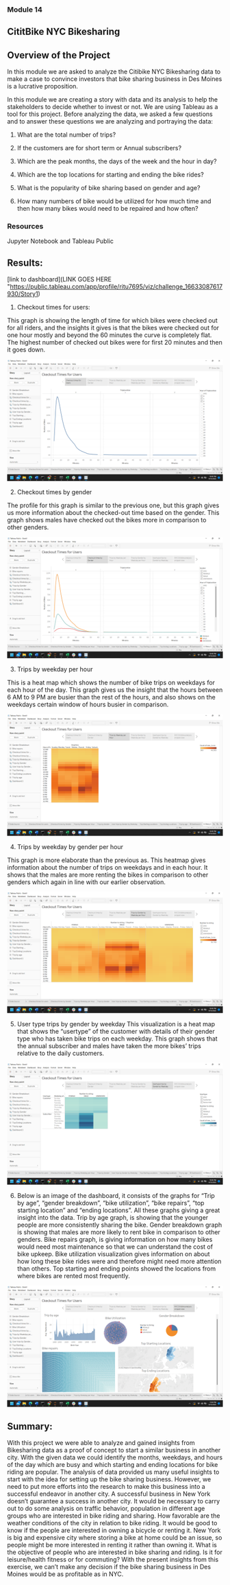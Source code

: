 ### Module 14

## CititBike NYC Bikesharing 

## Overview of the Project

In this module we are asked to analyze the Citibike NYC Bikesharing data to make a case to convince investors that bike sharing business in Des Moines is a lucrative proposition. 

In this module we are creating a story with data and its analysis to help the stakeholders to decide whether to invest or not. We are using Tableau as a tool for this project. Before analyzing the data, we asked a few questions and to answer these questions we are analyzing and portraying the data:

1.	What are the total number of trips?

2.	If the customers are for short term or Annual subscribers?

3.	Which are the peak months, the days of the week and the hour in day?

4.	Which are the top locations for starting and ending the bike rides?

5.	What is the popularity of bike sharing based on gender and age?

6.	How many numbers of bike would be utilized for how much time and then how many bikes would need to be repaired and how often?


### Resources

Jupyter Notebook and Tableau Public

## Results: 

[link to dashboard](LINK GOES HERE "https://public.tableau.com/app/profile/ritu7695/viz/challenge_16633087617930/Story1)

1.	Checkout times for users:

This graph is showing the length of time for which bikes were checked out for all riders, and the insights it gives is that the bikes were checked out for one hour mostly and beyond the 60 minutes the curve is completely flat. The highest number of checked out bikes were for first 20 minutes and then it goes down.

![Picture_1](https://github.com/gothwalritu/bikesharing/blob/main/screenshots/2022-09-15%20(2).png)

2.	Checkout times by gender

The profile for this graph is similar to the previous one, but this graph gives us more information about the checked-out time based on the gender. This graph shows males have checked out the bikes more in comparison to other genders.


![Picture_2](https://github.com/gothwalritu/bikesharing/blob/main/screenshots/2022-09-15%20(3).png)


3.	Trips by weekday per hour

This is a heat map which shows the number of bike trips on weekdays for each hour of the day. This graph gives us the insight that the hours between 6 AM to 9 PM are busier than the rest of the hours, and also shows on the weekdays certain window of hours busier in comparison.


![Picture_3](https://github.com/gothwalritu/bikesharing/blob/main/screenshots/2022-09-15%20(4).png)


4.	Trips by weekday by gender per hour

This graph is more elaborate than the previous as. This heatmap gives information about the number of trips on weekdays and in each hour. It shows that the males are more renting the bikes in comparison to other genders which again in line with our earlier observation.


![Picture_4](https://github.com/gothwalritu/bikesharing/blob/main/screenshots/2022-09-15%20(5).png)

5.	User type trips by gender by weekday 
This visualization is a heat map that shows the “usertype” of the customer with details of their gender type who has taken bike trips on each weekday.
This graph shows that the annual subscriber and males have taken the more bikes’ trips relative to the daily customers. 


![Picture_5](https://github.com/gothwalritu/bikesharing/blob/main/screenshots/2022-09-15%20(6).png)
 



6.	Below is an image of the dashboard, it consists of the graphs for “Trip by age”, “gender breakdown”, “bike utilization”, “bike repairs”, “top starting location” and “ending locations”. All these graphs giving a great insight into the data. 
Trip by age graph, is showing that the younger people are more consistently sharing the bike. 
Gender breakdown graph is showing that males are more likely to rent bike in comparison to other genders.
Bike repairs graph, is giving information on how many bikes would need most maintenance so that we can understand the cost of bike upkeep.
Bike utilization visualization gives information on about how long these bike rides were and therefore might need more attention than others. 
Top starting and ending points showed the locations from where bikes are rented most frequently.


![Picture_6](https://github.com/gothwalritu/bikesharing/blob/main/screenshots/2022-09-15%20(9).png)



## Summary: 
With this project we were able to analyze and gained insights from Bikesharing data as a proof of concept to start a similar business in another city. With the given data we could identify the months, weekdays, and hours of the day which are busy and which starting and ending locations for bike riding are popular. The analysis of data provided us many useful insights to start with the idea for setting up the bike sharing business. However, we need to put more efforts into the research to make this business into a successful endeavor in another city.  A successful business in New York doesn’t guarantee a success in another city. It would be necessary to carry out to do some analysis on traffic behavior, population in different age groups who are interested in bike riding and sharing. How favorable are the weather conditions of the city in relation to bike riding. It would be good to know if the people are interested in owning a bicycle or renting it. New York is big and expensive city where storing a bike at home could be an issue, so people might be more interested in renting it rather than owning it. What is the objective of people who are interested in bike sharing and riding. Is it for leisure/health fitness or for commuting? With the present insights from this exercise, we can’t make any decision if the bike sharing business in Des Moines would be as profitable as in NYC. 
